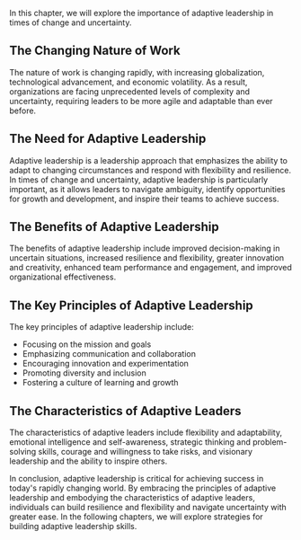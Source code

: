 
In this chapter, we will explore the importance of adaptive leadership in times of change and uncertainty.

The Changing Nature of Work
---------------------------

The nature of work is changing rapidly, with increasing globalization, technological advancement, and economic volatility. As a result, organizations are facing unprecedented levels of complexity and uncertainty, requiring leaders to be more agile and adaptable than ever before.

The Need for Adaptive Leadership
--------------------------------

Adaptive leadership is a leadership approach that emphasizes the ability to adapt to changing circumstances and respond with flexibility and resilience. In times of change and uncertainty, adaptive leadership is particularly important, as it allows leaders to navigate ambiguity, identify opportunities for growth and development, and inspire their teams to achieve success.

The Benefits of Adaptive Leadership
-----------------------------------

The benefits of adaptive leadership include improved decision-making in uncertain situations, increased resilience and flexibility, greater innovation and creativity, enhanced team performance and engagement, and improved organizational effectiveness.

The Key Principles of Adaptive Leadership
-----------------------------------------

The key principles of adaptive leadership include:

* Focusing on the mission and goals
* Emphasizing communication and collaboration
* Encouraging innovation and experimentation
* Promoting diversity and inclusion
* Fostering a culture of learning and growth

The Characteristics of Adaptive Leaders
---------------------------------------

The characteristics of adaptive leaders include flexibility and adaptability, emotional intelligence and self-awareness, strategic thinking and problem-solving skills, courage and willingness to take risks, and visionary leadership and the ability to inspire others.

In conclusion, adaptive leadership is critical for achieving success in today's rapidly changing world. By embracing the principles of adaptive leadership and embodying the characteristics of adaptive leaders, individuals can build resilience and flexibility and navigate uncertainty with greater ease. In the following chapters, we will explore strategies for building adaptive leadership skills.
